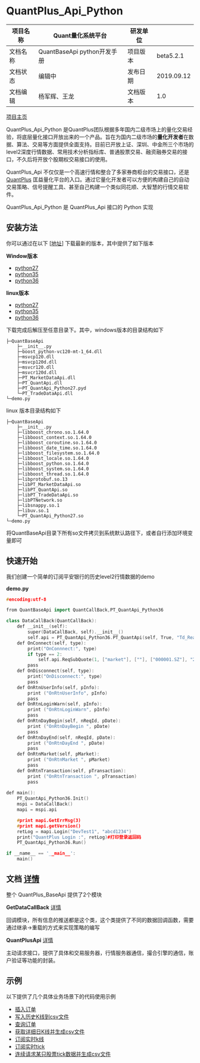
# QuantPlus_Api_Python



| 项目名称 | Quant量化系统平台       | 研发单位 |  |
| -------- | --------------------------- | -------- | ------------------------ |
| 文档名称 | QuantBaseApi python开发手册 | 项目版本 | beta5.2.1            |
| 文档状态 | 编辑中                      | 发布日期 | 2019.09.12     |
| 文档编辑 | 杨军辉、王龙                | 文档版本 | 1.0                      |

[项目主页](https://www.quantstage.com/) 

QuantPlus_Api_Python 是QuantPlus团队根据多年国内二级市场上的量化交易经验，将底层量化接口开放出来的一个产品。旨在为国内二级市场的**量化开发者**在数据、算法、交易等方面提供全面支持。目前已开放上证、深圳、中金所三个市场的level2深度行情数据、常用技术分析指标库、普通股票交易、融资融券交易的接口，不久后将开放个股期权交易接口的使用。

QuantPlus_Api 不仅仅是一个高速行情和整合了多家券商柜台的交易接口，还是 [QuantPlus](https://www.quantstage.com/) 匡益量化平台的入口。通过它量化开发者可以方便的构建自己的自动交易策略、信号提醒工具、甚至自己构建一个类似同花顺、大智慧的行情交易软件。

QuantPlus_Api_Python 是 QuantPlus_Api 接口的 Python 实现

## 安装方法

你可以通过在以下 [[地址](https://github.com/abramwang/QuantPlusApi_Python/tree/master/download)]  下载最新的版本，其中提供了如下版本

**Window版本**

* [python27](https://raw.githubusercontent.com/abramwang/QuantStageApi_Python/master/download/python2.7-x64-Release.zip)
* [python35](https://raw.githubusercontent.com/abramwang/QuantStageApi_Python/master/download/python3.5-x64-Release.zip)
* [python36](https://raw.githubusercontent.com/abramwang/QuantStageApi_Python/master/download/python3.6-x64-Release.zip)

**linux版本**

* [python27](https://raw.githubusercontent.com/abramwang/QuantStageApi_Python/master/download/python2.7-linux.tar.gz)
* [python35](https://raw.githubusercontent.com/abramwang/QuantStageApi_Python/master/download/python3.5-linux.tar.gz)
* [python36](https://raw.githubusercontent.com/abramwang/QuantStageApi_Python/master/download/python3.6-linux.tar.gz)

下载完成后解压至任意目录下。其中，windows版本的目录结构如下

```
├─QuantBaseApi
	├─__init__.py
	├─boost_python-vc120-mt-1_64.dll
	├─msvcp120.dll
	├─msvcp120d.dll
	├─msvcr120.dll
	├─msvcr120d.dll
	├─PT_MarketDataApi.dll
	├─PT_QuantApi.dll
	├─PT_QuantApi_Python27.pyd
	└─PT_TradeDataApi.dll
└─demo.py
```

linux 版本目录结构如下

```
├─QuantBaseApi
	├─__init__.py
	├─libboost_chrono.so.1.64.0
	├─libboost_context.so.1.64.0
	├─libboost_coroutine.so.1.64.0
	├─libboost_date_time.so.1.64.0
	├─libboost_filesystem.so.1.64.0
	├─libboost_locale.so.1.64.0
	├─libboost_python.so.1.64.0
	├─libboost_system.so.1.64.0
	├─libboost_thread.so.1.64.0
	├─libprotobuf.so.13
	├─libPT_MarketDataApi.so
	├─libPT_QuantApi.so
	├─libPT_TradeDataApi.so
	├─libPTNetwork.so
	├─libsnappy.so.1
	├─libuv.so.1
	└─PT_QuantApi_Python27.so
└─demo.py
```

将QuantBaseApi目录下所有so文件拷贝到系统默认路径下，或者自行添加环境变量即可

## 快速开始

我们创建一个简单的订阅平安银行的历史level2行情数据的demo

**demo.py**

```c++
#encoding:utf-8

from QuantBaseApi import QuantCallBack,PT_QuantApi_Python36

class DataCallBack(QuantCallBack):
    def __init__(self):
        super(DataCallBack, self).__init__()
        self.api = PT_QuantApi_Python36.PT_QuantApi(self, True, "Td_Real", "MD_Real")  
    def OnConnect(self, type):
        print("OnConnnect:", type)
        if type == 2: 
            self.api.ReqSubQuote(1, ["market"], [""], ["000001.SZ"], "2016-07-17 8:30:00", "2017-11-06 24:00:00")
        pass
    def OnDisconnect(self, type):
        print("OnDisconnect:", type)
        pass
    def OnRtnUserInfo(self, pInfo):
        print ("OnRtnUserInfo", pInfo)
        pass
    def OnRtnLoginWarn(self, pInfo):
        print ("OnRtnLoginWarn", pInfo)
        pass
    def OnRtnDayBegin(self, nReqId, pDate):
        print ("OnRtnDayBegin ", pDate)
        pass
    def OnRtnDayEnd(self, nReqId, pDate):
        print ("OnRtnDayEnd ", pDate)
        pass
    def OnRtnMarket(self, pMarket):
        print ("OnRtnMarket ", pMarket)
        pass
    def OnRtnTransaction(self, pTransaction):
        print ("OnRtnTransaction ", pTransaction)
        pass
        
def main():
    PT_QuantApi_Python36.Init()
    mspi = DataCallBack()
    mapi = mspi.api

    #print mapi.GetErrMsg(3)
    #print mapi.getVersion()
    retLog = mapi.Login("DevTest1", "abcd1234")
    print("QuantPlus Login :", retLog)#打印登录返回码
    PT_QuantApi_Python36.Run()

if __name__ == '__main__':
    main()
```


## 文档 [详情](https://github.com/abramwang/QuantPlusApi_Python/tree/master/doc)

整个 QuantPlus_BaseApi 提供了2个模块

**GetDataCallBack** [详情](https://github.com/abramwang/QuantPlusApi_Python/blob/master/doc/QuantCallBack.md)

回调模块，所有信息的推送都是这个类，这个类提供了不同的数据回调函数，需要通过继承->重载的方式来实现策略的编写

**QuantPlusApi** [详情](https://github.com/abramwang/QuantPlusApi_Python/blob/master/doc/QuantPlusApi.md)

主动请求接口，提供了具体和交易服务器，行情服务器通信，撮合引擎的通信，账户验证等功能的封装。

## 示例
以下提供了几个具体业务场景下的代码使用示例
* [插入订单](https://github.com/abramwang/QuantPlusApi_Python/blob/master/doc/demo/%E6%8F%92%E5%85%A5%E8%AE%A2%E5%8D%95.md)
* [写入历史K线到csv文件](https://github.com/abramwang/QuantPlusApi_Python/blob/master/doc/demo/%E5%86%99%E5%85%A5%E5%8E%86%E5%8F%B2K%E7%BA%BF%E5%88%B0csv%E6%96%87%E4%BB%B6.md)
* [查询订单](https://github.com/abramwang/QuantPlusApi_Python/blob/master/doc/demo/%E6%9F%A5%E8%AF%A2%E8%AE%A2%E5%8D%95.md)
* [获取详细日K线并生成csv文件](https://github.com/abramwang/QuantPlusApi_Python/blob/master/doc/demo/%E8%8E%B7%E5%8F%96%E8%AF%A6%E7%BB%86%E6%97%A5K%E7%BA%BF%E5%B9%B6%E7%94%9F%E6%88%90csv%E6%96%87%E4%BB%B6.md)
* [订阅实时k线](https://github.com/abramwang/QuantPlusApi_Python/blob/master/doc/demo/%E8%AE%A2%E9%98%85%E5%AE%9E%E6%97%B6K%E7%BA%BF.md)
* [订阅实时tick](https://github.com/abramwang/QuantPlusApi_Python/blob/master/doc/demo/%E8%AE%A2%E9%98%85%E5%AE%9E%E6%97%B6tick.md)
* [连续请求某只股票tick数据并生成csv文件](https://github.com/abramwang/QuantPlusApi_Python/blob/master/doc/demo/%E8%BF%9E%E7%BB%AD%E8%AF%B7%E6%B1%82%E6%9F%90%E5%8F%AA%E8%82%A1%E7%A5%A8tick%E6%95%B0%E6%8D%AE%E5%B9%B6%E7%94%9F%E6%88%90csv%E6%96%87%E4%BB%B6.md)
